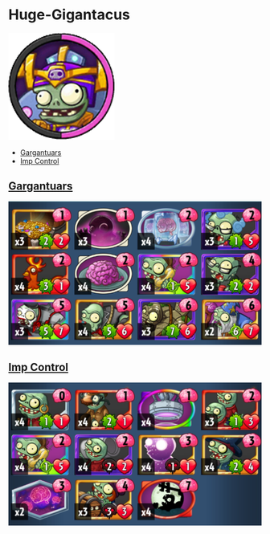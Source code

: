 # Huge-Gigantacus
![](../!Images/Heroes/Huge-GigantacusH.png)
* [Gargantuars](#gargantuars)
* [Imp Control](#imp-control)

## [Gargantuars](#huge-gigantacus)
![decklist](../!Images/Z%20HG%20Gargantuars.PNG)

## [Imp Control](#huge-gigantacus)
![decklist](../!Images/Z%20HG%20Imp-Control.PNG)
